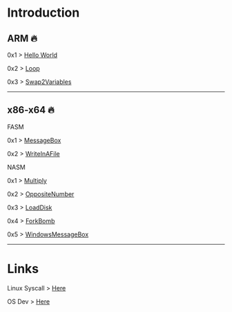 # Introduction

ARM 🔥
---

0x1 > [Hello World](https://github.com/kittygirlyy/Assembly-training/blob/main/HelloCat/HelloCat.s)

0x2 > [Loop](https://github.com/kittygirlyy/Assembly-training/blob/main/HelloCat/LoopSimpleAddAndSub.s)

0x3 > [Swap2Variables](https://github.com/kittygirlyy/Assembly-training/blob/main/HelloCat/swap-in-arm.s)

---

x86-x64 🔥
---

FASM

0x1 > [MessageBox](https://github.com/kittygirlyy/Assembly-training/blob/main/FasmWTF/HelloMyDearCat.asm)

0x2 > [WriteInAFile](https://github.com/kittygirlyy/Assembly-training/blob/main/FasmWTF/makemycatgreatagain.asm)

NASM

0x1 > [Multiply](https://github.com/kittygirlyy/Assembly-training/blob/main/NASM/Multiply.asm)

0x2 > [OppositeNumber](https://github.com/kittygirlyy/Assembly-training/blob/main/NASM/OppositeNumber.asm)

0x3 > [LoadDisk](https://github.com/kittygirlyy/Assembly-training/blob/main/NASM/disk.asm)

0x4 > [ForkBomb](https://github.com/kittygirlyy/Assembly-training/blob/main/NASM/ForkBomb.asm)

0x5 > [WindowsMessageBox](https://github.com/kittygirlyy/Assembly-training/blob/main/NASM/MessageBoxWindows.asm)

---
# Links

Linux Syscall > [Here](https://syscall.sh)

OS Dev > [Here](https://wiki.osdev.org/Required_Knowledge)
